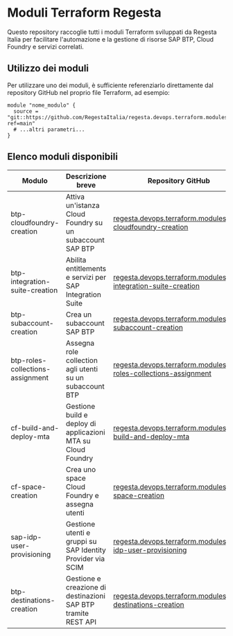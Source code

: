 # Moduli Terraform Regesta

Questo repository raccoglie tutti i moduli Terraform sviluppati da Regesta Italia per facilitare l'automazione e la gestione di risorse SAP BTP, Cloud Foundry e servizi correlati.

## Utilizzo dei moduli

Per utilizzare uno dei moduli, è sufficiente referenziarlo direttamente dal repository GitHub nel proprio file Terraform, ad esempio:

```hcl
module "nome_modulo" {
  source = "git::https://github.com/RegestaItalia/regesta.devops.terraform.modules.nome_modulo.git?ref=main"
  # ...altri parametri...
}
```

## Elenco moduli disponibili

| Modulo                           | Descrizione breve                                              | Repository GitHub                                                                                                 | Stato                                         |
|-----------------------------------|---------------------------------------------------------------|-------------------------------------------------------------------------------------------------------------------|-----------------------------------------------|
| btp-cloudfoundry-creation         | Attiva un'istanza Cloud Foundry su un subaccount SAP BTP      | [regesta.devops.terraform.modules.btp-cloudfoundry-creation](https://github.com/RegestaItalia/regesta.devops.terraform.modules.btp-cloudfoundry-creation) | ![Completed](https://img.shields.io/badge/completed-brightgreen)   |
| btp-integration-suite-creation    | Abilita entitlements e servizi per SAP Integration Suite       | [regesta.devops.terraform.modules.btp-integration-suite-creation](https://github.com/RegestaItalia/regesta.devops.terraform.modules.btp-integration-suite-creation) | ![Completed](https://img.shields.io/badge/completed-brightgreen)   |
| btp-subaccount-creation           | Crea un subaccount SAP BTP                                    | [regesta.devops.terraform.modules.btp-subaccount-creation](https://github.com/RegestaItalia/regesta.devops.terraform.modules.btp-subaccount-creation) | ![Completed](https://img.shields.io/badge/completed-brightgreen)   |
| btp-roles-collections-assignment  | Assegna role collection agli utenti su un subaccount BTP      | [regesta.devops.terraform.modules.btp-roles-collections-assignment](https://github.com/RegestaItalia/regesta.devops.terraform.modules.btp-roles-collections-assignment) | ![Completed](https://img.shields.io/badge/completed-brightgreen)   |
| cf-build-and-deploy-mta           | Gestione build e deploy di applicazioni MTA su Cloud Foundry   | [regesta.devops.terraform.modules.cf-build-and-deploy-mta](https://github.com/RegestaItalia/regesta.devops.terraform.modules.cf-build-and-deploy-mta) | ![Planned](https://img.shields.io/badge/planned-yellow)            |
| cf-space-creation                 | Crea uno space Cloud Foundry e assegna utenti                 | [regesta.devops.terraform.modules.cf-space-creation](https://github.com/RegestaItalia/regesta.devops.terraform.modules.cf-space-creation) | ![Completed](https://img.shields.io/badge/completed-brightgreen)   |
| sap-idp-user-provisioning         | Gestione utenti e gruppi su SAP Identity Provider via SCIM    | [regesta.devops.terraform.modules.sap-idp-user-provisioning](https://github.com/RegestaItalia/regesta.devops.terraform.modules.sap-idp-user-provisioning) | ![Completed](https://img.shields.io/badge/completed-brightgreen)   |
| btp-destinations-creation          | Gestione e creazione di destinazioni SAP BTP tramite REST API | [regesta.devops.terraform.modules.btp-destinations-creation](https://github.com/RegestaItalia/regesta.devops.terraform.modules.btp-destinations-creation) | ![Completed](https://img.shields.io/badge/completed-brightgreen)   |
